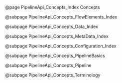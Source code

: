 @page PipelineApi_Concepts_Index Concepts

@subpage PipelineApi_Concepts_FlowElements_Index

@subpage PipelineApi_Concepts_Data_Index

@subpage PipelineApi_Concepts_MetaData_Index

@subpage PipelineApi_Concepts_Configuration_Index

@subpage PipelineApi_Concepts_PipelineBasics

@subpage PipelineApi_Concepts_Pipeline

@subpage PipelineApi_Concepts_Terminology
